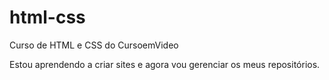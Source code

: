 # html-css
 Curso de HTML e CSS do CursoemVideo

Estou aprendendo a criar sites e agora vou gerenciar os meus repositórios.